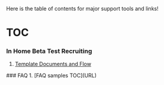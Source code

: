 
Here is the table of contents for major support tools and links!

# TOC

### In Home Beta Test Recruiting
1. <a href="https://github.com/nosidewen/Field-Testing/blob/master/README.md">Template Documents and Flow
</a>
### FAQ
1. [FAQ samples TOC](URL)
